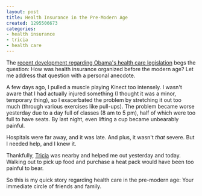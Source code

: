 ```yaml
---
layout: post
title: Health Insurance in the Pre-Modern Age
created: 1295506673
categories:
- health insurance
- tricia
- health care
---
```

The <a href="http://www.guardian.co.uk/world/2011/jan/20/republicans-repeal-healthcare-reforms-vote">recent development regarding Obama's health care legislation</a> begs the question: How was health insurance organized before the modern age? Let me address that question with a personal anecdote.

A few days ago, I pulled a muscle playing Kinect too intensely. I wasn't aware that I had actually injured something (I thought it was a minor, temporary thing), so I exacerbated the problem by stretching it out too much (through various exercises like pull-ups). The problem became worse yesterday due to a day full of classes (8 am to 5 pm), half of which were too full to have seats. By last night, even lifting a cup became unbearably painful.

Hospitals were far away, and it was late. And plus, it wasn't <em>that</em> severe. But I needed help, and I knew it.

Thankfully, <a href="http://dailycow.org/user/7">Tricia</a> was nearby and helped me out yesterday and today. Walking out to pick up food and purchase a heat pack would have been too painful to bear.

So this is my quick story regarding health care in the pre-modern age: Your immediate circle of friends and family.
